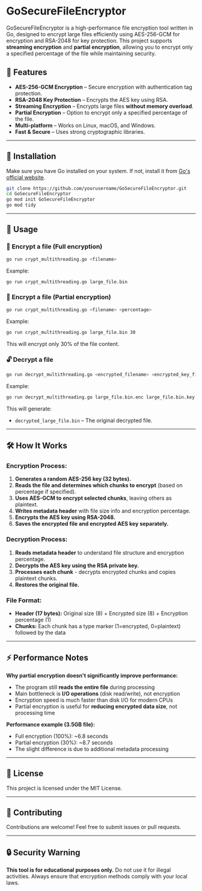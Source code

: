 # GoSecureFileEncryptor

GoSecureFileEncryptor is a high-performance file encryption tool written in Go, designed to encrypt large files efficiently using AES-256-GCM for encryption and RSA-2048 for key protection. This project supports **streaming encryption** and **partial encryption**, allowing you to encrypt only a specified percentage of the file while maintaining security.

## 🚀 Features
- **AES-256-GCM Encryption** – Secure encryption with authentication tag protection.
- **RSA-2048 Key Protection** – Encrypts the AES key using RSA.
- **Streaming Encryption** – Encrypts large files **without memory overload**.
- **Partial Encryption** – Option to encrypt only a specified percentage of the file.
- **Multi-platform** – Works on Linux, macOS, and Windows.
- **Fast & Secure** – Uses strong cryptographic libraries.

---

## 🔧 Installation

Make sure you have Go installed on your system. If not, install it from [Go's official website](https://golang.org/dl/).

```sh
git clone https://github.com/yourusername/GoSecureFileEncryptor.git
cd GoSecureFileEncryptor
go mod init GoSecureFileEncryptor
go mod tidy
```

---

## 📌 Usage

### 🔐 Encrypt a file (Full encryption)
```sh
go run crypt_multithreading.go <filename>
```
Example:
```sh
go run crypt_multithreading.go large_file.bin
```

### 🔐 Encrypt a file (Partial encryption)
```sh
go run crypt_multithreading.go <filename> <percentage>
```
Example:
```sh
go run crypt_multithreading.go large_file.bin 30
```
This will encrypt only 30% of the file content.

### 🔓 Decrypt a file
```sh
go run decrypt_multithreading.go <encrypted_filename> <encrypted_key_file>
```
Example:
```sh
go run decrypt_multithreading.go large_file.bin.enc large_file.bin.key.enc
```
This will generate:
- `decrypted_large_file.bin` – The original decrypted file.

---

## 🛠 How It Works

### **Encryption Process:**
1. **Generates a random AES-256 key (32 bytes).**
2. **Reads the file and determines which chunks to encrypt** (based on percentage if specified).
3. **Uses AES-GCM to encrypt selected chunks**, leaving others as plaintext.
4. **Writes metadata header** with file size info and encryption percentage.
5. **Encrypts the AES key using RSA-2048.**
6. **Saves the encrypted file and encrypted AES key separately.**

### **Decryption Process:**
1. **Reads metadata header** to understand file structure and encryption percentage.
2. **Decrypts the AES key using the RSA private key.**
3. **Processes each chunk** - decrypts encrypted chunks and copies plaintext chunks.
4. **Restores the original file.**

### **File Format:**
- **Header (17 bytes):** Original size (8) + Encrypted size (8) + Encryption percentage (1)
- **Chunks:** Each chunk has a type marker (1=encrypted, 0=plaintext) followed by the data

---

## ⚡ Performance Notes

**Why partial encryption doesn't significantly improve performance:**
- The program still **reads the entire file** during processing
- Main bottleneck is **I/O operations** (disk read/write), not encryption
- Encryption speed is much faster than disk I/O for modern CPUs
- Partial encryption is useful for **reducing encrypted data size**, not processing time

**Performance example (3.5GB file):**
- Full encryption (100%): ~6.8 seconds
- Partial encryption (30%): ~8.7 seconds
- The slight difference is due to additional metadata processing

---

## 📜 License
This project is licensed under the MIT License.

---

## 🤝 Contributing
Contributions are welcome! Feel free to submit issues or pull requests.

---

## 🔒 Security Warning
**This tool is for educational purposes only.** Do not use it for illegal activities. Always ensure that encryption methods comply with your local laws.

